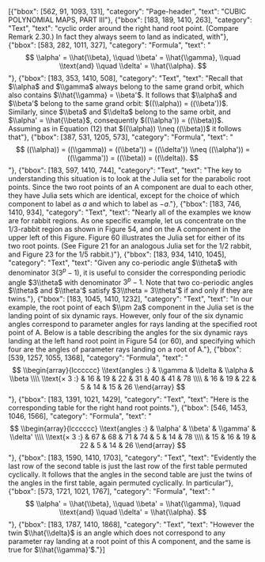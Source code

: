 [{"bbox": [562, 91, 1093, 131], "category": "Page-header", "text": "CUBIC POLYNOMIAL MAPS, PART III"}, {"bbox": [183, 189, 1410, 263], "category": "Text", "text": "cyclic order around the right hand root point. (Compare Remark 2.30.) In fact they always seem to land as indicated, with"}, {"bbox": [583, 282, 1011, 327], "category": "Formula", "text": "$$ \\alpha' = \\hat{\\beta}, \\quad \\beta' = \\hat{\\gamma}, \\quad \\text{and} \\quad \\delta' = \\hat{\\alpha}. $$"}, {"bbox": [183, 353, 1410, 508], "category": "Text", "text": "Recall that $\\alpha$ and $\\gamma$ always belong to the same grand orbit, which also contains $\\hat{\\gamma} = \\beta'$. It follows that $\\alpha$ and $\\beta'$ belong to the same grand orbit: $((\\alpha)) = ((\\beta'))$. Similarly, since $\\beta$ and $\\delta$ belong to the same orbit, and $\\alpha' = \\hat{\\beta}$, consequently $((\\alpha')) = ((\\beta))$. Assuming as in Equation (12) that $((\\alpha)) \\neq ((\\beta))$ it follows that"}, {"bbox": [387, 531, 1205, 573], "category": "Formula", "text": "$$ ((\\alpha)) = ((\\gamma)) = ((\\beta')) = ((\\delta')) \\neq ((\\alpha')) = ((\\gamma')) = ((\\beta)) = ((\\delta)). $$"}, {"bbox": [183, 597, 1410, 744], "category": "Text", "text": "The key to understanding this situation is to look at the Julia set for the parabolic root points. Since the two root points of an A component are dual to each other, they have Julia sets which are identical, except for the choice of which component to label as $a$ and which to label as $-a$."}, {"bbox": [183, 746, 1410, 934], "category": "Text", "text": "Nearly all of the examples we know are for rabbit regions. As one specific example, let us concentrate on the 1/3-rabbit region as shown in Figure 54, and on the A component in the upper left of this Figure. Figure 60 illustrates the Julia set for either of its two root points. (See Figure 21 for an analogous Julia set for the 1/2 rabbit, and Figure 23 for the 1/5 rabbit.)"}, {"bbox": [183, 934, 1410, 1045], "category": "Text", "text": "Given any co-periodic angle $\\theta$ with denominator $3(3^p - 1)$, it is useful to consider the corresponding periodic angle $3\\theta$ with denominator $3^p - 1$. Note that two co-periodic angles $\\theta$ and $\\theta'$ satisfy $3\\theta = 3\\theta'$ if and only if they are twins."}, {"bbox": [183, 1045, 1410, 1232], "category": "Text", "text": "In our example, the root point of each $\\pm 2a$ component in the Julia set is the landing point of six dynamic rays. However, only four of the six dynamic angles correspond to parameter angles for rays landing at the specified root point of A. Below is a table describing the angles for the six dynamic rays landing at the left hand root point in Figure 54 (or 60), and specifying which four are the angles of parameter rays landing on a root of A."}, {"bbox": [539, 1257, 1055, 1368], "category": "Formula", "text": "$$ \\begin{array}{lcccccc} \\text{angles :} & \\gamma & \\delta & \\alpha & \\beta \\\\ \\text{× 3 :} & 16 & 19 & 22 & 31 & 40 & 41 & 78 \\\\ & 16 & 19 & 22 & 5 & 14 & 15 & 26 \\end{array} $$"}, {"bbox": [183, 1391, 1021, 1429], "category": "Text", "text": "Here is the corresponding table for the right hand root points."}, {"bbox": [546, 1453, 1046, 1566], "category": "Formula", "text": "$$ \\begin{array}{lcccccc} \\text{angles :} & \\alpha' & \\beta' & \\gamma' & \\delta' \\\\ \\text{× 3 :} & 67 & 68 & 71 & 74 & 5 & 14 & 78 \\\\ & 15 & 16 & 19 & 22 & 5 & 14 & 26 \\end{array} $$"}, {"bbox": [183, 1590, 1410, 1703], "category": "Text", "text": "Evidently the last row of the second table is just the last row of the first table permuted cyclically. It follows that the angles in the second table are just the twins of the angles in the first table, again permuted cyclically. In particular"}, {"bbox": [573, 1721, 1021, 1767], "category": "Formula", "text": "$$ \\alpha' = \\hat{\\beta}, \\quad \\beta' = \\hat{\\gamma}, \\quad \\text{and} \\quad \\delta' = \\hat{\\alpha}. $$"}, {"bbox": [183, 1787, 1410, 1868], "category": "Text", "text": "However the twin $\\hat{\\delta}$ is an angle which does not correspond to any parameter ray landing at a root point of this A component, and the same is true for $\\hat{\\gamma}'$."}]